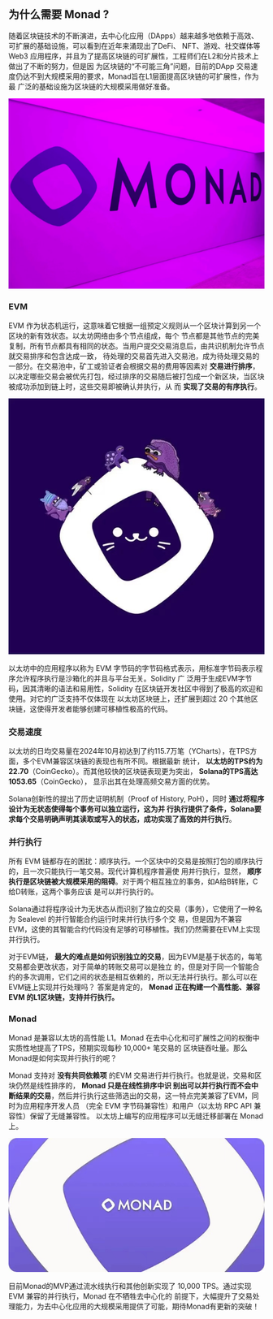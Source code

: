 
## 为什么需要 Monad ?

随着区块链技术的不断演进，去中心化应用（DApps）越来越多地依赖于高效、可扩展的基础设施，可以看到在近年来涌现出了DeFi、
NFT、游戏、社交媒体等 Web3 应用程序，并且为了提高区块链的可扩展性，工程师们在L2和分片技术上做出了不断的努力，但是因
为区块链的“不可能三角”问题，目前的DApp 交易速度仍达不到大规模采用的要求，Monad旨在L1层面提高区块链的可扩展性，作为最
广泛的基础设施为区块链的大规模采用做好准备。

![101_1](./images/101_1.png)

### EVM

EVM 作为状态机运行，这意味着它根据一组预定义规则从一个区块计算到另一个区块的新有效状态。以太坊网络由多个节点组成，每个
节点都是其他节点的完美复制，所有节点都具有相同的状态。当用户提交交易消息后，由共识机制允许节点就交易排序和包含达成一致，
待处理的交易首先进入交易池，成为待处理交易的一部分。在交易池中，矿工或验证者会根据交易的费用等因素对 **交易进行排序**，
以决定哪些交易会被优先打包，经过排序的交易随后被打包成一个新区块，当区块被成功添加到链上时，这些交易即被确认并执行，从
而 **实现了交易的有序执行**。

![101_2](./images/101_2.png)

以太坊中的应用程序以称为 EVM 字节码的字节码格式表示，用标准字节码表示程序允许程序执行是沙箱化的并且与平台无关。Solidity 广
泛用于生成EVM字节码，因其清晰的语法和易用性，Solidity 在区块链开发社区中得到了极高的欢迎和使用。对它的广泛支持不仅体现在
以太坊区块链上，还扩展到超过 20 个其他区块链，这使得开发者能够创建可移植性极高的代码。

### 交易速度

以太坊的日均交易量在2024年10月初达到了约115.7万笔（YCharts），在TPS方面，多个EVM兼容区块链的表现也有所不同。根据最新
统计， **以太坊的TPS约为22.70**（CoinGecko）。而其他较快的区块链表现更为突出， **Solana的TPS高达1053.65**（CoinGecko），
显示出其在处理高频交易方面的优势。


Solana创新性的提出了历史证明机制（Proof of History, PoH），同时 **通过将程序设计为无状态使得每个事务可以独立运行，这为并
行执行提供了条件，Solana要求每个交易明确声明其读取或写入的状态，成功实现了高效的并行执行**。

### 并行执行

所有 EVM 链都存在的困扰：顺序执行。一个区块中的交易是按照打包的顺序执行的，且一次只能执行一笔交易。现代计算机程序普遍使
用并行执行，显然， **顺序执行是区块链被大规模采用的阻碍**。对于两个相互独立的事务，如A给B转账，C给D转账，这两个事务应该
是可以并行执行的。


Solana通过将程序设计为无状态从而识别了独立的交易（事务），它使用了一种名为 Sealevel 的并行智能合约运行时来并行执行多个交
易，但是因为不兼容EVM，这使的其智能合约代码没有足够的可移植性。我们仍然需要在EVM上实现并行执行。


对于EVM链， **最大的难点是如何识别独立的交易**，因为EVM是基于状态的，每笔交易都会更改状态，对于简单的转账交易可以是独立
的，但是对于同一个智能合约的多次调用，它们之间的状态是相互依赖的，所以无法并行执行。那么可以在EVM链上实现并行处理吗？ 
答案是肯定的， **Monad 正在构建一个高性能、兼容 EVM 的L1区块链，支持并行执行。**

### Monad

Monad 是兼容以太坊的高性能 L1。Monad 在去中心化和可扩展性之间的权衡中实质性地提高了TPS，预期实现每秒 10,000+ 笔交易的
区块链吞吐量。那么Monad是如何实现并行执行的呢？

Monad 支持对 **没有共同依赖项** 的EVM 交易进行并行执行。也就是说，交易和区块仍然是线性排序的， **Monad 只是在线性排序中识
别出可以并行执行而不会中断结果的交易**，然后并行执行这些筛选出的交易，这一特点完美兼容了EVM，同时为应用程序开发人员
（完全 EVM 字节码兼容性）和用户（以太坊 RPC API 兼容性）保留了无缝兼容性。 以太坊上编写的应用程序可以无缝迁移部署在 Monad 上。

![101_3](./images/101_3.png)

目前Monad的MVP通过流水线执行和其他创新实现了 10,000 TPS。通过实现 EVM 兼容的并行执行，Monad 在不牺牲去中心化的
前提下，大幅提升了交易处理能力，为去中心化应用的大规模采用提供了可能，期待Monad有更新的突破！
